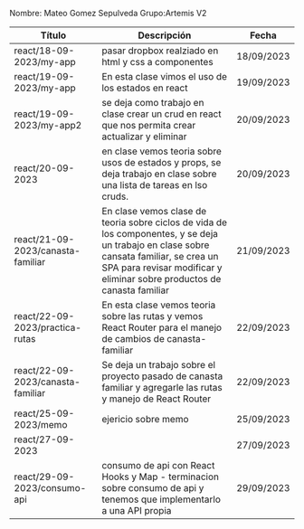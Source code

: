 Nombre: Mateo Gomez Sepulveda 
Grupo:Artemis V2


| Título          | Descripción                                                           | Fecha       |
| --------------- | ----------------------------------------------------------------------| ----------- |
|react/18-09-2023/my-app | pasar dropbox realziado en html y css a componentes |  18/09/2023 |
|react/19-09-2023/my-app | En esta clase vimos el uso de los estados en react  |  19/09/2023 |
|react/19-09-2023/my-app2| se deja como trabajo en clase crear un crud en react que nos permita crear actualizar y eliminar | 20/09/2023 |
|react/20-09-2023 |en clase vemos teoria sobre usos de estados y props, se deja trabajo en clase sobre una lista de tareas en lso cruds. | 20/09/2023 |
|react/21-09-2023/canasta-familiar | En clase vemos clase de teoria sobre ciclos de vida de los componentes, y se deja un trabajo en clase sobre cansata familiar, se crea un SPA para revisar modificar y eliminar sobre productos de canasta familiar| 21/09/2023 |
|react/22-09-2023/practica-rutas| En esta clase vemos teoria sobre las rutas  y vemos React Router para el manejo de cambios de canasta-familiar | 22/09/2023 |
|react/22-09-2023/canasta-familiar| Se deja un trabajo sobre el proyecto pasado de canasta familiar y agregarle las rutas y manejo de React Router | 22/09/2023 |
|react/25-09-2023/memo | ejericio sobre memo | 25/09/2023 |
|react/27-09-2023  |                        |27/09/2023 |
|react/29-09-2023/consumo-api | consumo de api con React Hooks y Map - terminacion sobre consumo de api y tenemos que implementarlo a una API propia | 29/09/2023 |




